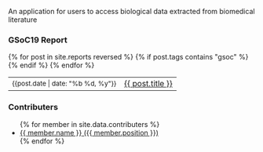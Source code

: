 An application for users to access biological data extracted from biomedical literature

### GSoC19 Report
<table>
  {% for post in site.reports reversed %}
    {% if post.tags contains "gsoc" %}
      <tr>
        <td><small style="width:5em">{{post.date | date: "%b %d, %y"}}</small></td>
        <td><a href="{{ post.url | remove_first:'/' }}">{{ post.title }}</a></td>
      </tr>
    {% endif %}
  {% endfor %}
</table>


### Contributers
<ul>
  {% for member in site.data.contributers %}
      <li>
        <a title="{{ member.bio }}" target="_blank" href="https://github.com/{{member.github}}">{{ member.name }} ({{ member.position }})</a>
      </li>
  {% endfor %}
</ul>